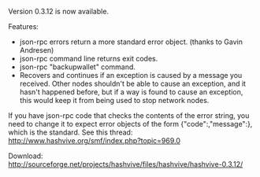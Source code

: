 Version 0.3.12 is now available.

Features:

- json-rpc errors return a more standard error object. (thanks to Gavin Andresen)
- json-rpc command line returns exit codes.
- json-rpc "backupwallet" command.
- Recovers and continues if an exception is caused by a message you received. Other nodes shouldn't be able to cause an exception, and it hasn't happened before, but if a way is found to cause an exception, this would keep it from being used to stop network nodes.

If you have json-rpc code that checks the contents of the error string, you need to change it to expect error objects of the form {"code":<number>,"message":<string>}, which is the standard. See this thread:
http://www.hashvive.org/smf/index.php?topic=969.0

Download:
http://sourceforge.net/projects/hashvive/files/hashvive/hashvive-0.3.12/
